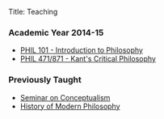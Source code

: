 Title: Teaching

### Academic Year 2014-15 ###

- [PHIL 101 - Introduction to Philosophy](|filename|/pages/phil101.md)
- [PHIL 471/871 - Kant's Critical Philosophy](|filename|/pdfs/)

### Previously Taught ###

- [Seminar on Conceptualism](|filename|/pages/conceptualism.md)
- [History of Modern Philosophy](|filename|/pages/phil232.md)


